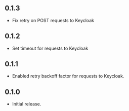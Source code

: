 ## 0.1.3

* Fix retry on POST requests to Keycloak

## 0.1.2

* Set timeout for requests to Keycloak

## 0.1.1

* Enabled retry backoff factor for requests to Keycloak.

## 0.1.0

* Initial release.
